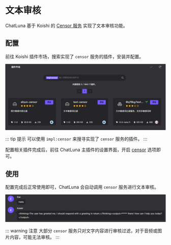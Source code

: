 # 文本审核

ChatLuna 基于 Koishi 的 [Censor 服务](https://censor.koishi.chat/plugins/text.html) 实现了文本审核功能。

## 配置

前往 Koishi 插件市场，搜索实现了 `censor` 服务的插件，安装并配置。

![alt text](../../public/images/image-35.png)

::: tip 提示
可以使用 `impl:censor` 来搜寻实现了 `censor` 服务的插件。
:::

配置相关插件完成后，前往 ChatLuna 主插件的设置界面，开启 [censor](../useful-configurations.md#censor) 选项即可。

## 使用

配置完成后正常使用即可，ChatLuna 会自动调用 `censor` 服务进行文本审核。

![alt text](../../public/images/image-36.png)

::: warning 注意
大部分 `censor` 服务只对文字内容进行审核过滤，对于音频或图片内容，可能无法审核。
:::
